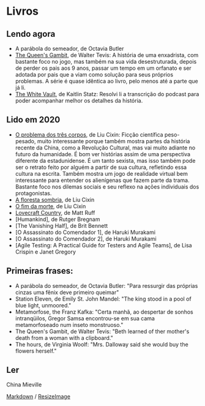 # Livros

## Lendo agora
* A parábola do semeador, de Octavia Butler
* [The Queen's Gambit](https://en.wikipedia.org/wiki/The_Queen%27s_Gambit_(novel)), de Walter Tevis: A história de uma enxadrista, com bastante foco no jogo, mas também na sua vida desestruturada, depois de perder os pais aos 9 anos, passar um tempo em um orfanato e ser adotada por pais que a viam como solução para seus próprios problemas. A série é quase idêntica ao livro, pelo menos até a parte que já li.
* [The White Vault](https://www.patreon.com/posts/white-vault-1-17703765), de Kaitlin Statz: Resolvi li a transcrição do podcast para poder acompanhar melhor os detalhes da história.

## Lido em 2020
* [O problema dos três corpos](https://www.goodreads.com/book/31673253-o-problema-dos-tr-s-corpos/questions), de Liu Cixin: Ficção científica peso-pesado, muito interessante porque também mostra partes da história recente da China, como a Revolução Cultural, mas vai muito adiante no futuro da humanidade. É bom ver histórias assim de uma perspectiva diferente da estadunidense. É um tanto sexista, mas isso também pode ser o retrato feito por alguém a partir de sua cultura, refletindo essa cultura na escrita. Também mostra um jogo de realidade virtual bem interessante para entender os alienígenas que fazem parte da trama. Bastante foco nos dilemas sociais e seu reflexo na ações individuais dos protagonistas.
* [A floresta sombria](), de Liu Cixin
* [O fim da morte](), de Liu Cixin
* [Lovecraft Country](), de Matt Ruff
* [Humankind], de Rutger Bregnam
* [The Vanishing Half], de Brit Bennett
* [O Assassinato do Comendador 1], de Haruki Murakami
* [O Assassinato do Comendador 2], de Haruki Murakami
* [Agile Testing: A Practical Guide for Testers and Agile Teams], de Lisa Crispin e Janet Gregory

## Primeiras frases:
* A parábola do semeador, de Octavia Butler: "Para ressurgir das próprias cinzas uma fênix deve primeiro queimar"
* Station Eleven, de Emily St. John Mandel: "The king stood in a pool of blue light, unmoored."
* Metamorfose, the Franz Kafka: "Certa manhã, ao despertar de sonhos intranqüilos, Gregor Samsa encontrou-se em sua cama metamorfoseado num inseto monstruoso."
* The Queen's Gambit, de Walter Tevis: "Beth learned of ther mother's death from a woman with a clipboard."
* The hours, de Virginia Woolf: "Mrs. Dalloway said she would buy the flowers herself."

## Ler
China Mieville

[Markdown](https://guides.github.com/features/mastering-markdown/) / [ResizeImage](https://resizeimage.net/)
